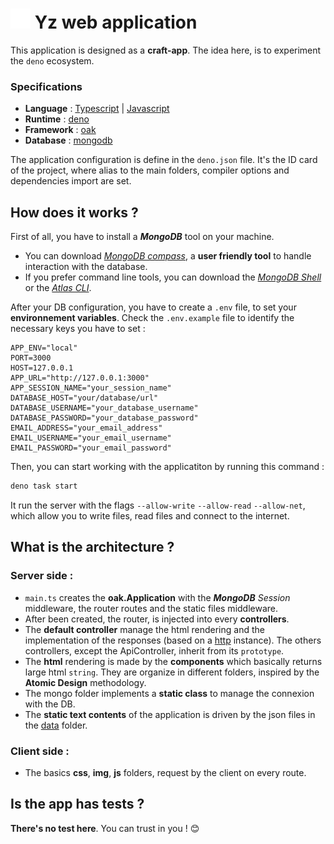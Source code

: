# ![favicon](./public/img/favicon.svg) Yz web application

This application is designed as a **craft-app**. The idea here, is to experiment
the `deno` ecosystem.

### Specifications

- **Language** : [Typescript](https://www.typescriptlang.org/) |
  [Javascript](https://tc39.es/ecma262/)
- **Runtime** : [deno](https://deno.com/)
- **Framework** : [oak](https://deno.land/x/oak)
- **Database** : [mongodb](https://www.mongodb.com/)

The application configuration is define in the `deno.json` file. It's the ID
card of the project, where alias to the main folders, compiler options and
dependencies import are set.

## How does it works ?

First of all, you have to install a **_MongoDB_** tool on your machine.

- You can download
  [_MongoDB compass_](https://www.mongodb.com/try/download/compass), a **user
  friendly tool** to handle interaction with the database.
- If you prefer command line tools, you can download the
  [_MongoDB Shell_](https://www.mongodb.com/try/download/shell) or the
  [_Atlas CLI_](https://www.mongodb.com/try/download/atlascli).

After your DB configuration, you have to create a `.env` file, to set your
**environnement variables**. Check the `.env.example` file to identify the
necessary keys you have to set :

```
APP_ENV="local"
PORT=3000
HOST=127.0.0.1
APP_URL="http://127.0.0.1:3000"
APP_SESSION_NAME="your_session_name"
DATABASE_HOST="your/database/url"
DATABASE_USERNAME="your_database_username"
DATABASE_PASSWORD="your_database_password"
EMAIL_ADDRESS="your_email_address"
EMAIL_USERNAME="your_email_username"
EMAIL_PASSWORD="your_email_password"
```

Then, you can start working with the applicatiton by running this command :

```sh
deno task start
```

It run the server with the flags `--allow-write` `--allow-read` `--allow-net`,
which allow you to write files, read files and connect to the internet.

## What is the architecture ?

### Server side :

- `main.ts` creates the **oak.Application** with the **_MongoDB_** _Session_
  middleware, the router routes and the static files middleware.
- After been created, the router, is injected into every **controllers**.
- The **default controller** manage the html rendering and the implementation of
  the responses (based on a [http](./server/utils/http.ts) instance). The others
  controllers, except the ApiController, inherit from its `prototype`.
- The **html** rendering is made by the **components** which basically returns
  large html `string`. They are organize in different folders, inspired by the
  **Atomic Design** methodology.
- The mongo folder implements a **static class** to manage the connexion with
  the DB.
- The **static text contents** of the application is driven by the json files in
  the [data](./server/data/) folder.

### Client side :

- The basics **css**, **img**, **js** folders, request by the client on every
  route.

## Is the app has tests ?

**There's no test here**. You can trust in you ! 😊
